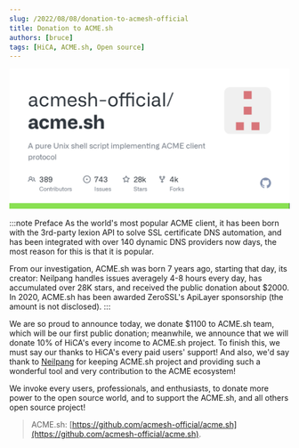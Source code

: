 ```yaml
---
slug: /2022/08/08/donation-to-acmesh-official
title: Donation to ACME.sh
authors: [bruce]
tags: [HiCA, ACME.sh, Open source]
---
```


![ACME.sh's GitHub repo](acmesh-repo-picture.png)

:::note Preface
As the world's most popular ACME client, it has been born with the 3rd-party lexion API to solve SSL certificate DNS automation, and has been integrated with over 140 dynamic DNS providers now days, the most reason for this is that it is popular.

From our investigation, ACME.sh was born 7 years ago, starting that day, its creator: Neilpang handles issues averagely 4-8 hours every day, has accumulated over 28K stars, and received the public donation about $2000. In 2020, ACME.sh has been awarded ZeroSSL's ApiLayer sponsorship (the amount is not disclosed).
:::

We are so proud to announce today, we donate $1100 to ACME.sh team, which will be our first public donation; meanwhile, we announce that we will donate 10% of HiCA's every income to ACME.sh project. To finish this, we must say our thanks to HiCA's every paid users' support! And also, we'd say thank to [Neilpang](https://github.com/Neilpang) for keeping ACME.sh project and providing such a wonderful tool and very contribution to the ACME ecosystem!

We invoke every users, professionals, and enthusiasts, to donate more power to the open source world, and to support the ACME.sh, and all others open source project!

> ACME.sh: [https://github.com/acmesh-official/acme.sh](https://github.com/acmesh-official/acme.sh).
